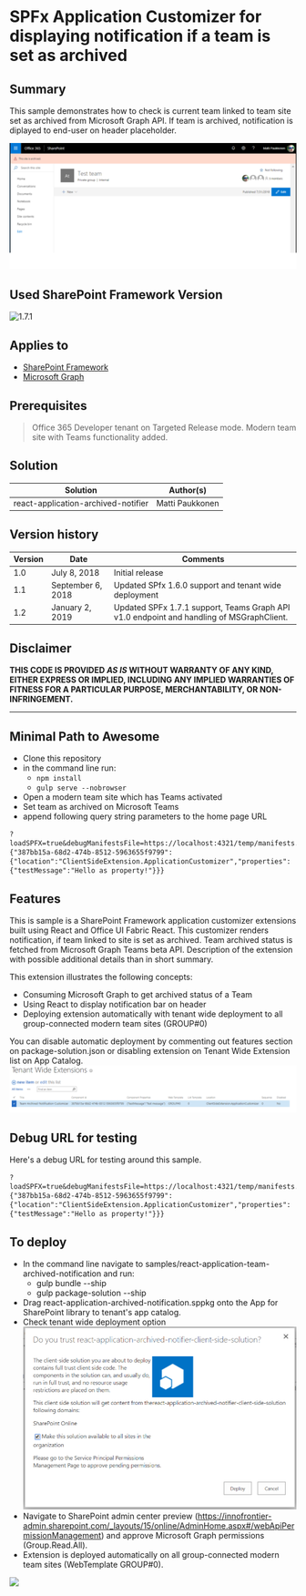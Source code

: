 # SPFx Application Customizer for displaying notification if a team is set as archived

## Summary
This sample demonstrates how to check is current team linked to team site set as archived from Microsoft Graph API. If team is archived, notification is diplayed to end-user on header placeholder. 

![picture of the extension in action, if possible](./assets/screenshot.png)

## Used SharePoint Framework Version 
![1.7.1](https://img.shields.io/badge/version-GA-green.svg)

## Applies to

* [SharePoint Framework](https://dev.office.com/sharepoint)
* [Microsoft Graph](https://developer.microsoft.com/en-us/graph)



## Prerequisites
 
> Office 365 Developer tenant on Targeted Release mode.
> Modern team site with Teams functionality added.

## Solution

Solution|Author(s)
--------|---------
react-application-archived-notifier | Matti Paukkonen

## Version history

Version|Date|Comments
-------|----|--------
1.0|July 8, 2018|Initial release
1.1|September 6, 2018|Updated SPfx 1.6.0 support and tenant wide deployment
1.2|January 2, 2019|Updated SPFx 1.7.1 support, Teams Graph API v1.0 endpoint and handling of MSGraphClient.

## Disclaimer
**THIS CODE IS PROVIDED *AS IS* WITHOUT WARRANTY OF ANY KIND, EITHER EXPRESS OR IMPLIED, INCLUDING ANY IMPLIED WARRANTIES OF FITNESS FOR A PARTICULAR PURPOSE, MERCHANTABILITY, OR NON-INFRINGEMENT.**

---

## Minimal Path to Awesome

- Clone this repository
- in the command line run:
  - `npm install`
  - `gulp serve --nobrowser`
- Open a modern team site which has Teams activated
- Set team as archived on Microsoft Teams
- append following query string parameters to the home page URL
```
?loadSPFX=true&debugManifestsFile=https://localhost:4321/temp/manifests.js&customActions={"387bb15a-68d2-474b-8512-5963655f9799":{"location":"ClientSideExtension.ApplicationCustomizer","properties":{"testMessage":"Hello as property!"}}}
```

## Features
This is sample is a SharePoint Framework application customizer extensions built using React and Office UI Fabric React. This customizer renders notification, if team linked to site is set as archived. Team archived status is fetched from Microsoft Graph Teams beta API.
Description of the extension with possible additional details than in short summary.

This extension illustrates the following concepts:

- Consuming Microsoft Graph to get archived status of a Team
- Using React to display notification bar on header
- Deploying extension automatically with tenant wide deployment to all group-connected modern team sites (GROUP#0)

You can disable automatic deployment by commenting out features section on package-solution.json or disabling extension on Tenant Wide Extension list on App Catalog.
![Tenant Wide Extension list](./assets/tenantwide.PNG)


## Debug URL for testing
Here's a debug URL for testing around this sample.

```
?loadSPFX=true&debugManifestsFile=https://localhost:4321/temp/manifests.js&customActions={"387bb15a-68d2-474b-8512-5963655f9799":{"location":"ClientSideExtension.ApplicationCustomizer","properties":{"testMessage":"Hello as property!"}}}
```

## To deploy
- In the command line navigate to samples/react-application-team-archived-notification and run: 
  - gulp bundle --ship
  - gulp package-solution --ship
- Drag react-application-archived-notification.sppkg onto the App for SharePoint library to tenant's app catalog.
- Check tenant wide deployment option
![Deployment](./assets/deploy.png)
- Navigate to SharePoint admin center preview (https://innofrontier-admin.sharepoint.com/_layouts/15/online/AdminHome.aspx#/webApiPermissionManagement)  and approve Microsoft Graph permissions (Group.Read.All).
- Extension is deployed automatically on all group-connected modern team sites (WebTemplate GROUP#0).

<img src="https://telemetry.sharepointpnp.com/sp-dev-fx-extensions/samples/readme-template" />

